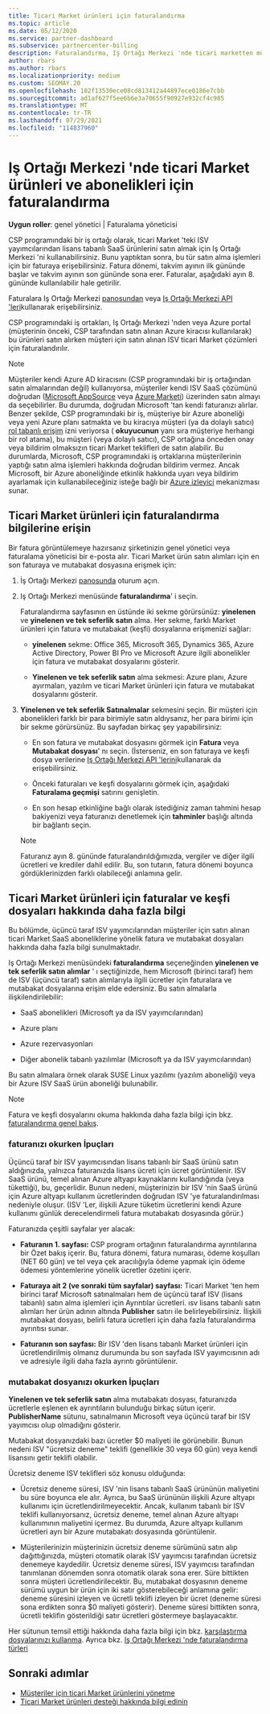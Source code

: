 ```yaml
---
title: Ticari Market ürünleri için faturalandırma
ms.topic: article
ms.date: 05/12/2020
ms.service: partner-dashboard
ms.subservice: partnercenter-billing
description: Faturalandırma, Iş Ortağı Merkezi 'nde ticari marketten müşteriler için satın alınan ISV SaaS ürünleri veya abonelikleri için nasıl çalıştığını öğrenin.
author: rbars
ms.author: rbars
ms.localizationpriority: medium
ms.custom: SEOMAY.20
ms.openlocfilehash: 102f13530ece08cd813412a44897ece0186e7cbb
ms.sourcegitcommit: ad1af627f5ee6b6e3a70655f90927e932cf4c985
ms.translationtype: MT
ms.contentlocale: tr-TR
ms.lasthandoff: 07/29/2021
ms.locfileid: "114837960"
---
```

# <a name="billing-for-commercial-marketplace-products-and-subscriptions-in-partner-center"></a>Iş Ortağı Merkezi 'nde ticari Market ürünleri ve abonelikleri için faturalandırma


**Uygun roller**: genel yönetici | Faturalama yöneticisi

CSP programındaki bir iş ortağı olarak, ticari Market 'teki ISV yayımcılarından lisans tabanlı SaaS ürünlerini satın almak için Iş Ortağı Merkezi 'ni kullanabilirsiniz. Bunu yaptıktan sonra, bu tür satın alma işlemleri için bir faturaya erişebilirsiniz. Fatura dönemi, takvim ayının ilk gününde başlar ve takvim ayının son gününde sona erer. Faturalar, aşağıdaki ayın 8. gününde kullanılabilir hale getirilir.

Faturalara Iş Ortağı Merkezi [panosundan](https://partner.microsoft.com/dashboard/) veya [Iş Ortağı Merkezi API 'leri](/partner-center/develop/)kullanarak erişebilirsiniz.

CSP programındaki iş ortakları, Iş Ortağı Merkezi 'nden veya Azure portal (müşterinin önceki, CSP tarafından satın alınan Azure kiracısı kullanılarak) bu ürünleri satın alırken müşteri için satın alınan ISV ticari Market çözümleri için faturalandırılır.

>[!NOTE]
>Müşteriler kendi Azure AD kiracısını (CSP programındaki bir iş ortağından satın almalarından değil) kullanıyorsa, müşteriler kendi ISV SaaS çözümünü doğrudan ([Microsoft AppSource](https://appsource.microsoft.com/) veya [Azure Marketi](https://azuremarketplace.microsoft.com/)) üzerinden satın almayı da seçebilirler. Bu durumda, doğrudan Microsoft 'tan kendi faturanızı alırlar. Benzer şekilde, CSP programındaki bir iş, müşteriye bir Azure aboneliği veya yeni Azure planı satmakta ve bu kiracıya müşteri (ya da dolaylı satıcı) [rol tabanlı erişim](/azure/role-based-access-control/built-in-roles) izni veriyorsa ( **okuyucunun** yanı sıra müşteriye herhangi bir rol atama), bu müşteri (veya dolaylı satıcı), CSP ortağına önceden onay veya bildirim olmaksızın ticari Market teklifleri de satın alabilir. Bu durumlarda, Microsoft, CSP programındaki iş ortaklarına müşterilerinin yaptığı satın alma işlemleri hakkında doğrudan bildirim vermez. Ancak Microsoft, bir Azure aboneliğinde etkinlik hakkında uyarı veya bildirim ayarlamak için kullanabileceğiniz isteğe bağlı bir [Azure izleyici](/azure/azure-monitor/platform/alerts-activity-log) mekanizması sunar.

## <a name="access-billing-information-for-commercial-marketplace-products"></a>Ticari Market ürünleri için faturalandırma bilgilerine erişin

Bir fatura görüntülemeye hazırsanız şirketinizin genel yönetici veya faturalama yöneticisi bir e-posta alır. Ticari Market ürün satın alımları için en son faturaya ve mutabakat dosyasına erişmek için:

1. İş Ortağı Merkezi [panosunda](https://partner.microsoft.com/dashboard/) oturum açın.

2. Iş Ortağı Merkezi menüsünde **faturalandırma**' i seçin. 

    Faturalandırma sayfasının en üstünde iki sekme görürsünüz: **yinelenen** ve **yinelenen ve tek seferlik satın** alma. Her sekme, farklı Market ürünleri için fatura ve mutabakat (keşfi) dosyalarına erişmenizi sağlar:

    - **yinelenen** sekme: Office 365, Microsoft 365, Dynamics 365, Azure Active Directory, Power BI Pro ve Microsoft Azure ilgili abonelikler için fatura ve mutabakat dosyalarını gösterir.

    - **Yinelenen ve tek seferlik satın** alma sekmesi: Azure planı, Azure ayırmaları, yazılım ve ticari Market ürünleri için fatura ve mutabakat dosyalarını gösterir.
  
3. **Yinelenen ve tek seferlik Satınalmalar** sekmesini seçin. Bir müşteri için abonelikleri farklı bir para birimiyle satın aldıysanız, her para birimi için bir sekme görürsünüz. Bu sayfadan birkaç şey yapabilirsiniz:

    - En son fatura ve mutabakat dosyasını görmek için **Fatura** veya **Mutabakat dosyası**' nı seçin. (İsterseniz, en son faturaya ve keşfi dosya verilerine [Iş Ortağı Merkezi API 'lerini](/partner-center/develop/)kullanarak da erişebilirsiniz.

    - Önceki faturaları ve keşfi dosyalarını görmek için, aşağıdaki **Faturalama geçmişi** satırını genişletin.

    - En son hesap etkinliğine bağlı olarak istediğiniz zaman tahmini hesap bakiyenizi veya faturanızı denetlemek için **tahminler** başlığı altında bir bağlantı seçin.  

    >[!NOTE]
    > Faturanız ayın 8. gününde faturalandırıldığımızda, vergiler ve diğer ilgili ücretleri ve krediler dahil edilir. Bu, son tutarın, fatura dönemi boyunca gördüklerinizden farklı olabileceği anlamına gelir.

## <a name="more-about-invoices-and-recon-files-for-commercial-marketplace-products"></a>Ticari Market ürünleri için faturalar ve keşfi dosyaları hakkında daha fazla bilgi

Bu bölümde, üçüncü taraf ISV yayımcılarından müşteriler için satın alınan ticari Market SaaS aboneliklerine yönelik fatura ve mutabakat dosyaları hakkında daha fazla bilgi sunulmaktadır.

Iş Ortağı Merkezi menüsündeki **faturalandırma** seçeneğinden **yinelenen ve tek seferlik satın alımlar** ' ı seçtiğinizde, hem Microsoft (birinci taraf) hem de ISV (üçüncü taraf) satın alımlarıyla ilgili ücretler için faturalara ve mutabakat dosyalarına erişim elde edersiniz. Bu satın almalarla ilişkilendirilebilir:

- SaaS abonelikleri (Microsoft ya da ISV yayımcılarından)

- Azure planı

- Azure rezervasyonları

- Diğer abonelik tabanlı yazılımlar (Microsoft ya da ISV yayımcılarından)

Bu satın almalara örnek olarak SUSE Linux yazılımı (yazılım aboneliği) veya bir Azure ISV SaaS ürün aboneliği bulunabilir.

>[!NOTE]
> Fatura ve keşfi dosyalarını okuma hakkında daha fazla bilgi için bkz. [faturalandırma genel bakış](billing.md).

### <a name="tips-on-reading-your-invoice"></a>faturanızı okurken İpuçları

Üçüncü taraf bir ISV yayımcısından lisans tabanlı bir SaaS ürünü satın aldığınızda, yalnızca faturanızda lisans ücreti için ücret görüntülenir. ISV SaaS ürünü, temel alınan Azure altyapı kaynaklarını kullandığında (veya tükettiği), bu, geçerlidir. Bunun nedeni, müşterinizin bir ISV 'nin SaaS ürünü için Azure altyapı kullanım ücretlerinden doğrudan ISV 'ye faturalandırılması nedeniyle oluşur. (ISV 'Ler, ilişkili Azure tüketim ücretlerini kendi Azure kullanımı günlük derecelendirmeli fatura mutabakatı dosyasında görür.)

Faturanızda çeşitli sayfalar yer alacak:

- **Faturanın 1. sayfası:** CSP program ortağının faturalandırma ayrıntılarına bir Özet bakış içerir. Bu, fatura dönemi, fatura numarası, ödeme koşulları (NET 60 gün) ve tel veya çek aracılığıyla ödeme yapmak için ödeme ödemesi yöntemlerine yönelik ücretler özetini içerir.

- **Faturaya ait 2 (ve sonraki tüm sayfalar) sayfası:** Ticari Market 'ten hem birinci taraf Microsoft satınalmaları hem de üçüncü taraf ISV (lisans tabanlı) satın alma işlemleri için Ayrıntılar ücretleri. ısv lisans tabanlı satın alımları her ürün adının altında **Publisher** satırı ile belirleyebilirsiniz. İlişkili mutabakat dosyası, belirli fatura ücretleri için daha fazla faturalandırma ayrıntısı sunar.

- **Faturanın son sayfası:** Bir ISV 'den lisans tabanlı Market ürünleri için ücretlendirilmiş olmanız durumunda bu son sayfada ISV yayımcısının adı ve adresiyle ilgili daha fazla ayrıntı görüntülenir.

### <a name="tips-on-reading-your-reconciliation-file"></a>mutabakat dosyanızı okurken İpuçları

**Yinelenen ve tek seferlik satın** alma mutabakatı dosyası, faturanızda ücretlerle eşlenen ek ayrıntıların bulunduğu birkaç sütun içerir. **PublisherName** sütunu, satınalmanın Microsoft veya üçüncü taraf bir ISV yayımcısı olup olmadığını gösterir.

Mutabakat dosyanızdaki bazı ücretler $0 maliyeti ile görünebilir. Bunun nedeni ISV "ücretsiz deneme" teklifi (genellikle 30 veya 60 gün) veya kendi lisansını getir teklifi olabilir.

Ücretsiz deneme ISV teklifleri söz konusu olduğunda:

- Ücretsiz deneme süresi, ISV 'nin lisans tabanlı SaaS ürününün maliyetini bu süre boyunca ele alır. Ayrıca, bu SaaS ürününün ilişkili Azure altyapı kullanımı için ücretlendirilmeyecektir.  Ancak, kullanım tabanlı bir ISV teklifi kullanıyorsanız, ücretsiz deneme, temel alınan Azure altyapı kullanımının maliyetini içermez. Bu durumda, Azure altyapı kullanım ücretleri ayrı bir Azure mutabakatı dosyasında görüntülenir.

- Müşterilerinizin müşterinizin ücretsiz deneme sürümünü satın alıp dağıttığınızda, müşteri otomatik olarak ISV yayımcısı tarafından ücretsiz denemeye kaydedilir. Ücretsiz deneme süresi, ISV yayımcısı tarafından tanımlanan dönemden sonra otomatik olarak sona erer. Süre bittikten sonra müşteri ücretlendirilecektir. Bu, mutabakat dosyasının deneme sürümü uygun bir ürün için iki satır gösterebileceği anlamına gelir: deneme süresini izleyen ve ücretli teklifi izleyen bir ücret (deneme süresi sona erdikten sonra $0 maliyeti gösterir). Deneme süresi bittikten sonra, ücretli teklifin gösterildiği satır ücretleri göstermeye başlayacaktır. 

Her sütunun temsil ettiği hakkında daha fazla bilgi için bkz. [karşılaştırma dosyalarınızı kullanma](use-the-reconciliation-files.md). Ayrıca bkz. [Iş Ortağı Merkezi 'nde faturalandırma türleri](./billing-basics.md)

## <a name="next-steps"></a>Sonraki adımlar

- [Müşteriler için ticari Market ürünlerini yönetme](csp-commercial-marketplace-manage.md)
- [Ticari Market ürünleri desteği hakkında bilgi edinin](csp-commercial-marketplace-support.md)